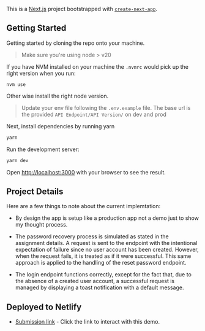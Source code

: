 This is a [Next.js](https://nextjs.org/) project bootstrapped with [`create-next-app`](https://github.com/vercel/next.js/tree/canary/packages/create-next-app).

## Getting Started

Getting started by cloning the repo onto your machine.

> Make sure you're using node > v20

If you have NVM installed on your machine the `.nvmrc` would pick up the right version when you run:

```
nvm use
```

Other wise install the right node version.

> Update your env file following the `.env.example` file. The base url is the provided `API Endpoint/API Version/` on dev and prod

Next, install dependencies by running yarn

```bash
yarn
```

Run the development server:

```bash
yarn dev
```

Open [http://localhost:3000](http://localhost:3000) with your browser to see the result.

## Project Details

Here are a few things to note about the current implemtation:

- By design the app is setup like a production app not a demo just to show my thought process.

- The password recovery process is simulated as stated in the assignment details. A request is sent to the endpoint with the intentional expectation of failure since no user account has been created. However, when the request fails, it is treated as if it were successful. This same approach is applied to the handling of the reset password endpoint.

- The login endpoint functions correctly, except for the fact that, due to the absence of a created user account, a successful request is managed by displaying a toast notification with a default message.

## Deployed to Netlify

- [Submission link](https://main--qencode-test-nelson-michael.netlify.app/) - Click the link to interact with this demo.
